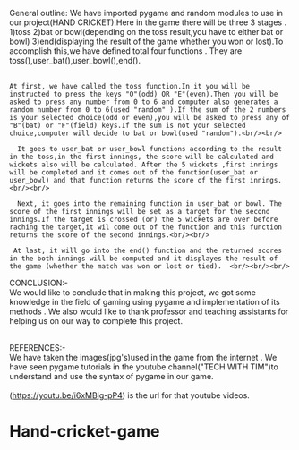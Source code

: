 General outline:
	We have imported pygame and random modules to use in our project(HAND CRICKET).Here in the game there will be three 3 stages . 1)toss 2)bat or bowl(depending on the toss result,you have to either bat or bowl) 3)end(displaying the result of the game whether you won or lost).To accomplish this,we have defined total four functions . They are toss(),user_bat(),user_bowl(),end().<br/><br/>

	At first, we have called the toss function.In it you will be instructed to press the keys "O"(odd) OR "E"(even).Then you will be asked to press any number from 0 to 6 and computer also generates a random number from 0 to 6(used "random" ).If the sum of the 2 numbers is your selected choice(odd or even),you will be asked to press any of "B"(bat) or "F"(field) keys.If the sum is not your selected choice,computer will decide to bat or bowl(used "random").<br/><br/>
  
      It goes to user_bat or user_bowl functions according to the result in the toss,in the first innings, the score will be calculated and wickets also will be calculated. After the 5 wickets ,first innings will be completed and it comes out of the function(user_bat or user_bowl) and that function returns the score of the first innings.<br/><br/>
  
      Next, it goes into the remaining function in user_bat or bowl. The score of the first innings will be set as a target for the second innings.If the target is crossed (or) the 5 wickets are over before raching the target,it wil come out of the function and this function returns the score of the second innings.<br/><br/>

     At last, it will go into the end() function and the returned scores in the both innings will be computed and it displayes the result of the game (whether the match was won or lost or tied).  <br/><br/><br/>


CONCLUSION:-<br/>
	We would like to conclude that in making this project, we got some knowledge in the field of gaming using pygame and implementation of its methods . We also would like to thank professor and teaching assistants for helping us on our way to complete this project.<br/><br/>

REFERENCES:-<br/>
   We have taken the images(jpg's)used in the game from the internet . We have seen pygame tutorials in the youtube channel("TECH WITH TIM")to understand and use the syntax of pygame in our game.<br/><br/>
   (https://youtu.be/i6xMBig-pP4) is the url for that youtube videos.<br/>
# Hand-cricket-game
